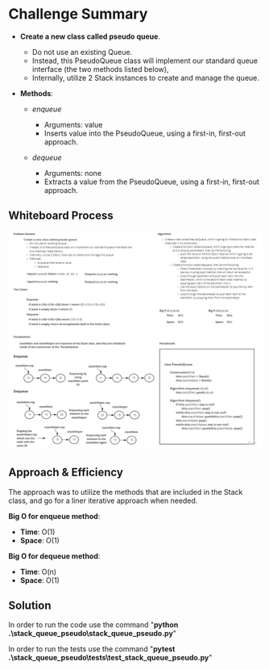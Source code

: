# Challenge Summary
<!-- Description of the challenge -->
- **Create a new class called pseudo queue**.

  - Do not use an existing Queue.
  - Instead, this PseudoQueue class will implement our standard queue interface (the two methods listed below),
  - Internally, utilize 2 Stack instances to create and manage the queue.

- **Methods**:

    - *enqueue*
  
      - Arguments: value
      - Inserts value into the PseudoQueue, using a first-in, first-out approach.
  
    - *dequeue*
  
      - Arguments: none
      - Extracts a value from the PseudoQueue, using a first-in, first-out approach.

## Whiteboard Process
<!-- Embedded whiteboard image -->
![white board pic](./img/stack_queue_pseudo.jpg)

## Approach & Efficiency
<!-- What approach did you take? Why? What is the Big O space/time for this approach? -->
The approach was to utilize the methods that are included in the Stack class, and go for a liner iterative approach when needed.

**Big O for enqueue method**:
- **Time**: O(1)
- **Space**: O(1)

**Big O for dequeue method**:
- **Time**: O(n)
- **Space**: O(1)

## Solution
<!-- Show how to run your code, and examples of it in action -->

In order to run the code use the command "**python .\stack_queue_pseudo\stack_queue_pseudo.py**"

In order to run the tests use the command "**pytest .\stack_queue_pseudo\tests\test_stack_queue_pseudo.py**"